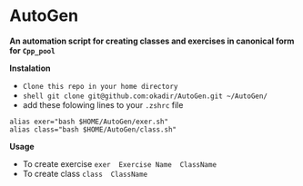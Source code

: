 # AutoGen


**An automation script for creating classes and exercises in canonical form for `Cpp_pool`**



**Instalation**

- `Clone this repo in your home directory`
- ```shell git clone git@github.com:okadir/AutoGen.git ~/AutoGen/```
- add these folowing lines to your `.zshrc` file

```shell
alias exer="bash $HOME/AutoGen/exer.sh"
alias class="bash $HOME/AutoGen/class.sh"
```

**Usage**

-  To create exercise `exer  Exercise Name  ClassName`
-  To create class `class  ClassName`

